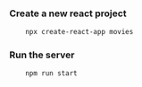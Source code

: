 ### Create a new react project

```Bash
    npx create-react-app movies
```

### Run the server

```Bash
    npm run start
```
